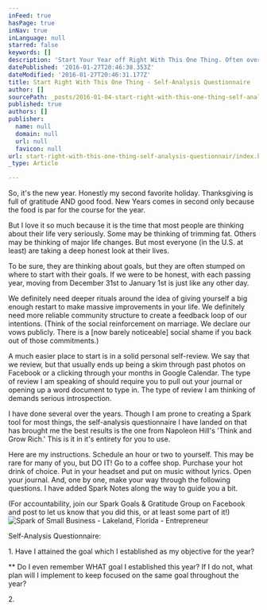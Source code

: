 ```yaml
---
inFeed: true
hasPage: true
inNav: true
inLanguage: null
starred: false
keywords: []
description: 'Start Your Year off Right With This One Thing. Often overlooked but critical to a healthy year. Self-Analysis Questionnaire '
datePublished: '2016-01-27T20:46:38.353Z'
dateModified: '2016-01-27T20:46:31.177Z'
title: Start Right With This One Thing - Self-Analysis Questionnaire
author: []
sourcePath: _posts/2016-01-04-start-right-with-this-one-thing-self-analysis-questionnair.md
published: true
authors: []
publisher:
  name: null
  domain: null
  url: null
  favicon: null
url: start-right-with-this-one-thing-self-analysis-questionnair/index.html
_type: Article

---
```

So, it's the new year. Honestly my second favorite holiday. Thanksgiving is full of gratitude AND good food. New Years comes in second only because the food is par for the course for the year.

But I love it so much because it is the time that most people are thinking about their life very seriously. Some may be thinking of trimming fat. Others may be thinking of major life changes. But most everyone (in the U.S. at least) are taking a deep honest look at their lives.

To be sure, they are thinking about goals, but they are often stumped on where to start with their goals. If we were to be honest, with each passing year, moving from December 31st to January 1st is just like any other day.

We definitely need deeper rituals around the idea of giving yourself a big enough restart to make massive improvements in your life. We definitely need more reliable community structure to create a feedback loop of our intentions. (Think of the social reinforcement on marriage. We declare our vows publicly. There is a \[now barely noticeable\] social shame if you back out of those commitments.)

A much easier place to start is in a solid personal self-review. We say that we review, but that usually ends up being a skim through past photos on Facebook or a clicking through your months in Google Calendar. The type of review I am speaking of should require you to pull out your journal or opening up a word document to type in. The type of review I am thinking of demands serious introspection.

I have done several over the years. Though I am prone to creating a Spark tool for most things, the self-analysis questionnaire I have landed on that has brought me the best results is the one from Napoleon Hill's 'Think and Grow Rich.' This is it in it's entirety for you to use.

Here are my instructions. Schedule an hour or two to yourself. This may be rare for many of you, but DO IT! Go to a coffee shop. Purchase your hot drink of choice. Put in your headset and put on music without lyrics. Open your journal. And, one by one, make your way through the following questions. I have added Spark Notes along the way to guide you a bit.

(For accountability, join our Spark Goals & Gratitude Group on Facebook and post to let us know that you did this, or at least some part of it!)
![Spark of Small Business - Lakeland, Florida - Entrepreneur](https://the-grid-user-content.s3-us-west-2.amazonaws.com/da4a170a-896c-4ff4-931c-37ecba03828b.png)

Self-Analysis Questionnaire:

1\. Have I attained the goal which I established as my objective for the year?

\*\* Do I even remember WHAT goal I established this year? If I do not, what plan will I implement to keep focused on the same goal throughout the year?

2\.